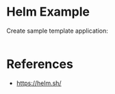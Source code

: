 # Helm Example 


Create sample template application:
```bash

```




# References
- https://helm.sh/
